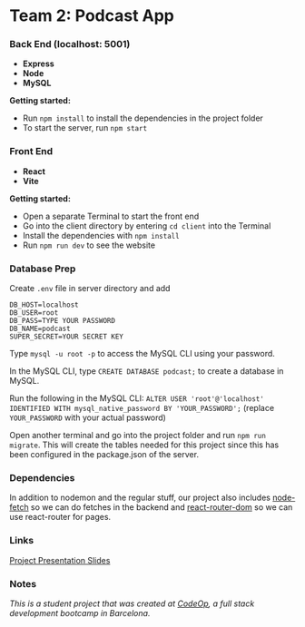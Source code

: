 # Team 2: Podcast App

### Back End (localhost: 5001)
- **Express** 
- **Node** 
- **MySQL**

**Getting started:**
- Run `npm install` to install the dependencies in the project folder
- To start the server, run `npm start`


### Front End
- **React** 
- **Vite**

**Getting started:**
- Open a separate Terminal to start the front end
- Go into the client directory by entering `cd client` into the Terminal
- Install the dependencies with `npm install`
- Run `npm run dev` to see the website

### Database Prep

Create `.env` file in server directory and add

```
DB_HOST=localhost
DB_USER=root
DB_PASS=TYPE YOUR PASSWORD
DB_NAME=podcast
SUPER_SECRET=YOUR SECRET KEY
```

Type `mysql -u root -p` to access the MySQL CLI using your password.

In the MySQL CLI, type `CREATE DATABASE podcast;` to create a database in MySQL.

Run the following in the MySQL CLI: `ALTER USER 'root'@'localhost' IDENTIFIED WITH mysql_native_password BY 'YOUR_PASSWORD';` (replace `YOUR_PASSWORD` with your actual password)

Open another terminal and go into the project folder and run `npm run migrate`. This will create the tables needed for this project since this has been configured in the package.json of the server.

### Dependencies

In addition to nodemon and the regular stuff, our project also includes [node-fetch](https://www.npmjs.com/package/node-fetch) so we can do fetches in the backend and [react-router-dom](https://reactrouter.com/en/main) so we can use react-router for pages.

### Links
[Project Presentation Slides](https://docs.google.com/presentation/d/1gnEdT3RED8NwjqLBgb56dx9DoSKqEKYiipeo1NttxLM/edit#slide=id.p)


### Notes
_This is a student project that was created at [CodeOp](http://CodeOp.tech), a full stack development bootcamp in Barcelona._